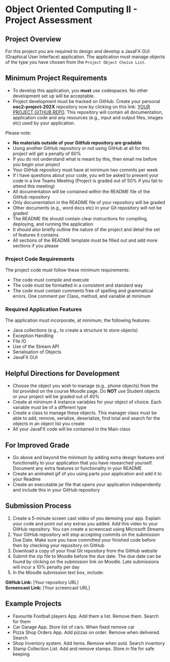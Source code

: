 # Object Oriented Computing II - Project Assessment

## Project Overview

For this project you are required to design and develop a JavaFX GUI (Graphical User Interface) application. The application must manage objects of the type you have chosen from the `Project Object Choice List`.  

## Minimum Project Requirements 

- To develop this application, you **must** use codespaces. No other development set up will be acceptable.
- Project development must be tracked on GitHub. Create your personal **ooc2-project-202X** repository now by clicking on this link: [YOUR PROJECT GITHUB REPO](https://classroom.github.com/a/BVMTlMfS). This repository will contain all documentation, application code and any resources (e.g., input and output files, images etc) used by your application.

Please note:
- **No materials outside of your GitHub repository are gradable**
- Using another GitHub repository or not using GitHub at all for this project will get a penalty of 60%
- If you do not understand what is meant by this, then email me before you begin your project
- Your GitHub repository must have at minimum two commits per week
- If I have questions about your code, you will be asked to present your code in a live Teams Meeting (Project is graded out of 50% if you fail to attend this meeting)
- All documentation will be contained within the README file of the GitHub repository
- Only documentation in the README file of your repository will be graded
- Other documents (e.g., word docs etc) in your Git repository will not be graded
- The README file should contain clear instructions for compiling, deploying, and running the application
- It should also briefly outline the nature of the project and detail the set of features it contains
- All sections of the README template must be filled out and add more sections if you please

### Project Code Requirements

The project code must follow these minimum requirements:

- The code must compile and execute
- The code must be formatted in a consistent and standard way
- The code must contain comments free of spelling and grammatical errors. One comment per Class, method, and variable at minimum

### Required Application Features

The application must incorporate, at minimum, the following features:

- Java collections (e.g., to create a structure to store objects)
- Exception Handling
- File IO
- Use of the Stream API
- Serialisation of Objects
- JavaFX GUI

## Helpful Directions for Development

- Choose the object you wish to manage (e.g., phone objects) from the list provided on the course Moodle page. Do **NOT** use Student objects or your project will be graded out of 40%
- Create at minimum 4 instance variables for your object of choice. Each variable must be of a different type
- Create a class to manage these objects. This manager class must be able to add, remove, serialize, deserialize, find total and search for the objects in an object list you create
- All your JavaFX code will be contained in the Main class

## For Improved Grade 

- Go above and beyond the minimum by adding extra design features and functionality to your application that you have researched yourself. Document any extra features or functionality in your README
- Create an animated gif of you using parts your application and add it to your Readme
- Create an executable jar file that opens your application independently and include this in your GitHub repository

## Submission Process

1. Create a 5-minute screen cast video of you demoing your app. Explain your code and point out any extras you added. Add this video to your GitHub repository. You can create a screencast using Microsoft Streams
2. Your GitHub repository will stop accepting commits on the submission Due Date. Make sure you have committed your finished code before then by checking your repository on GitHub
3. Download a copy of your final Git repository from the GitHub website
4. Submit the zip file to Moodle before the due date. The due date can be found by clicking on the submission link on Moodle. Late submissions will incur a 10% penalty per day
5. In the Moodle submission text box, include:

**GitHub Link:** [Your repository URL]  
**Screencast Link:** [Your screencast URL]

## Example Projects

- Favourite Football players App. Add them a list. Remove them. Search for them
- Car Garage App. Store list of cars. When fixed remove car
- Pizza Shop Orders App. Add pizzas on order. Remove when delivered. Search
- Shop Inventory system. Add items. Remove when sold. Search inventory
- Stamp Collection List. Add and remove stamps. Store in file for safe keeping
